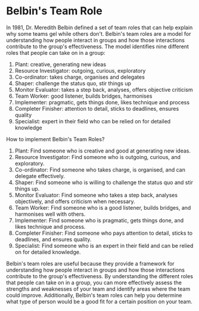 # Belbin's Team Role

In 1981, Dr. Meredith Belbin defined a set of team roles that can help explain why some teams gel while others don't. Belbin's team roles are a model for understanding how people interact in groups and how those interactions contribute to the group's effectiveness. The model identifies nine different roles that people can take on in a group: 

1. Plant: creative, generating new ideas 
2. Resource Investigator: outgoing, curious, exploratory 
3. Co-ordinator: takes charge, organises and delegates 
4. Shaper: challenge the status quo, stir things up 
5. Monitor Evaluator: takes a step back, analyses, offers objective criticism 
6. Team Worker: good listener, builds bridges, harmonises 
7. Implementer: pragmatic, gets things done, likes technique and process 
8. Completer Finisher: attention to detail, sticks to deadlines, ensures quality 
9. Specialist: expert in their field who can be relied on for detailed knowledge 

How to implement Belbin's Team Roles? 

1. Plant: Find someone who is creative and good at generating new ideas. 
2. Resource Investigator: Find someone who is outgoing, curious, and exploratory. 
3. Co-ordinator: Find someone who takes charge, is organised, and can delegate effectively. 
4. Shaper: Find someone who is willing to challenge the status quo and stir things up. 
5. Monitor Evaluator: Find someone who takes a step back, analyses objectively, and offers criticism when necessary. 
6. Team Worker: Find someone who is a good listener, builds bridges, and harmonises well with others. 
7. Implementer: Find someone who is pragmatic, gets things done, and likes technique and process. 
8. Completer Finisher: Find someone who pays attention to detail, sticks to deadlines, and ensures quality. 
9. Specialist: Find someone who is an expert in their field and can be relied on for detailed knowledge. 

Belbin's team roles are useful because they provide a framework for understanding how people interact in groups and how those interactions contribute to the group's effectiveness. By understanding the different roles that people can take on in a group, you can more effectively assess the strengths and weaknesses of your team and identify areas where the team could improve. Additionally, Belbin's team roles can help you determine what type of person would be a good fit for a certain position on your team.
